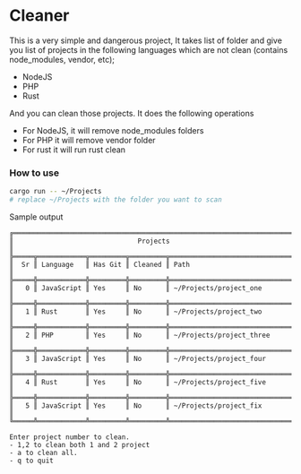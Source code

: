 # Cleaner
This is a very simple and dangerous project, It takes list of folder and give you list of projects in the following languages which are not clean (contains node_modules, vendor, etc);
- NodeJS
- PHP
- Rust

And you can clean those projects.
It does the following operations
- For NodeJS, it will remove node_modules folders
- For PHP it will remove vendor folder
- For rust it will run rust clean

### How to use
```bash
cargo run -- ~/Projects
# replace ~/Projects with the folder you want to scan
```

Sample output
```
╔══════════════════════════════════════════════════════════════════════╗
║                               Projects                               ║
╠═════╦════════════╦═════════╦═════════╦═══════════════════════════════╣
║  Sr ║ Language   ║ Has Git ║ Cleaned ║ Path                          ║
╠═════╬════════════╬═════════╬═════════╬═══════════════════════════════╣
║   0 ║ JavaScript ║ Yes     ║ No      ║ ~/Projects/project_one        ║
╠═════╬════════════╬═════════╬═════════╬═══════════════════════════════╣
║   1 ║ Rust       ║ Yes     ║ No      ║ ~/Projects/project_two        ║
╠═════╬════════════╬═════════╬═════════╬═══════════════════════════════╣
║   2 ║ PHP        ║ Yes     ║ No      ║ ~/Projects/project_three      ║
╠═════╬════════════╬═════════╬═════════╬═══════════════════════════════╣
║   3 ║ JavaScript ║ Yes     ║ No      ║ ~/Projects/project_four       ║
╠═════╬════════════╬═════════╬═════════╬═══════════════════════════════╣
║   4 ║ Rust       ║ Yes     ║ No      ║ ~/Projects/project_five       ║
╠═════╬════════════╬═════════╬═════════╬═══════════════════════════════╣
║   5 ║ JavaScript ║ Yes     ║ No      ║ ~/Projects/project_fix        ║
╚═════╩════════════╩═════════╩═════════╩═══════════════════════════════╝

Enter project number to clean.
- 1,2 to clean both 1 and 2 project
- a to clean all.
- q to quit
```